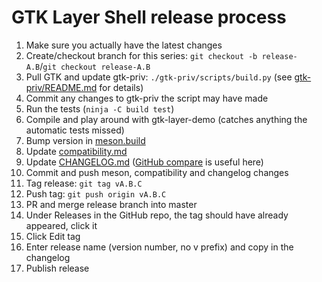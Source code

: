 # GTK Layer Shell release process
1. Make sure you actually have the latest changes
1. Create/checkout branch for this series: `git checkout -b release-A.B`/`git checkout release-A.B`
1. Pull GTK and update gtk-priv: `./gtk-priv/scripts/build.py` (see [gtk-priv/README.md](gtk-priv/README.md) for details)
1. Commit any changes to gtk-priv the script may have made
1. Run the tests (`ninja -C build test`)
1. Compile and play around with gtk-layer-demo (catches anything the automatic tests missed)
1. Bump version in [meson.build](meson.build)
1. Update [compatibility.md](compatibility.md)
1. Update [CHANGELOG.md](CHANGELOG.md) ([GitHub compare](https://github.com/wmww/gtk-layer-shell/compare/) is useful here)
1. Commit and push meson, compatibility and changelog changes
1. Tag release: `git tag vA.B.C`
1. Push tag: `git push origin vA.B.C`
1. PR and merge release branch into master
1. Under Releases in the GitHub repo, the tag should have already appeared, click it
1. Click Edit tag
1. Enter release name (version number, no v prefix) and copy in the changelog
1. Publish release
